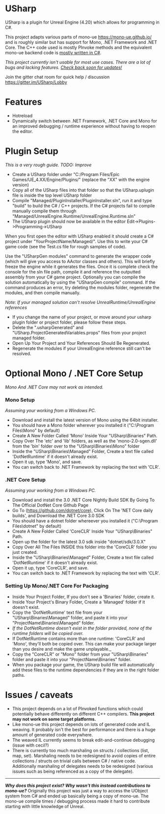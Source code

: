# USharp

USharp is a plugin for Unreal Engine (4.20) which allows for programming in C#.

This project adapts various parts of mono-ue https://mono-ue.github.io/ and is roughly similar but has support for Mono, .NET Framework and .NET Core. The C++ code used is mostly PInvoke methods and the equivalent mono-ue backend code is [mostly written in C#](https://github.com/pixeltris/USharp/tree/master/Managed/UnrealEngine.Runtime/UnrealEngine.Runtime/Internal).

_This project currently isn't usable for most use cases. There are a lot of bugs and lacking features. [Check back soon for updates!](https://github.com/pixeltris/USharp/projects/2)_

Join the gitter chat room for quick help / discussion https://gitter.im/USharp/Lobby

# Features

- Hotreload
- Dynamically switch between .NET Framework, .NET Core and Mono for an improved debugging / runtime experience without having to reopen the editor.

# Plugin Setup

_This is a very rough guide. TODO: Improve_

- Create a USharp folder under "C:/Program Files/Epic Games/UE_4.XX/Engine/Plugins/" (replace the "XX" with the engine version)
- Copy all of the USharp files into that folder so that the USharp.uplugin file is inside the top level USharp folder
- Compile "Managed/PluginInstaller/PluginInstaller.sln", run it and type "build" to build the C# / C++ projects. If the C# projects fail to compile manually compile them through "Managed/UnrealEngine.Runtime/UnrealEngine.Runtime.sln"
- The USharp plugin should now be available in the editor Edit->Plugins->Programming->USharp

When you first open the editor with USharp enabled it should create a C# project under "YourProjectName/Managed/". Use this to write your C# game code (see the Test.cs file for rough samples of code).

Use the "USharpGen modules" command to generate the wrapper code (which will give you access to AActor classes and others). This will briefly freeze the engine while it generates the files. Once it is complete check the console for the sln file path, compile it and reference the outputted assembly from your C# game project. Optionally
you can compile the solution automatically by using the "USharpGen compile" command. If the command produces an error, try deleting the modules folder, regenerate the modules,
and then compile manually.  

_Note: If your managed solution can't resolve UnrealRuntime/UnrealEngine references_
- If you change the name of your project, or move around your usharp plugin folder or project folder, please follow these steps.
- Delete the ".usharpGenerated" and "USharp.ProjectGeneratedVariables.props" files from your project managed folder.
- Open Up Your Project and Your References Should Be Regenerated.
- Regenerate the modules if your UnrealEngine reference still can't be resolved.

# Optional Mono / .NET Core Setup

_Mono And .NET Core may not work as intended._

### Mono Setup
_Assuming your working from a Windows PC._
- Download and install the latest version of Mono using the 64bit installer.
- You should have a Mono folder wherever you installed it ("C:\Program Files\Mono" by default) 
- Create A New Folder Called 'Mono' Inside Your "USharp\Binaries" Path.
- Copy Over The 'etc' and 'lib' folders, as well as the 'mono-2.0-sgen.dll' from the 'bin' folder over to the "USharp\Binaries\Mono" folder
- Inside the "USharp\Binaries\Managed" Folder, Create a text file called 'DotNetRuntime' if it doesn't already exist.
- Open it up, type 'Mono', and save.
- You can switch back to .NET Framework by replacing the text with 'CLR'.

### .NET Core Setup
_Assuming your working from a Windows PC._
- Download and install the 3.0 .NET Core Nightly Build SDK By Going To The Official DotNet Core Github Page
- Go To (https://github.com/dotnet/core), Click On The 'NET Core daily builds', and Download the .NET Core 3.0 SDK
- You should have a dotnet folder whereever you installed it ("C:\Program Files\dotnet" by default)
- Create A New Folder Called 'CoreCLR' Inside Your "USharp\Binaries" Path.
- Open up the folder for the latest 3.0 sdk inside "dotnet/sdk/3.0.X"
- Copy Over All The Files INSIDE this folder into the 'CoreCLR' folder you just created.
- Inside the "USharp\Binaries\Managed" Folder, Create a text file called 'DotNetRuntime' if it doesn't already exist.
- Open it up, type 'CoreCLR', and save.
- You can switch back to .NET Framework by replacing the text with 'CLR'.

### Setting Up Mono/.NET Core For Packaging
- Inside Your Project Folder, If you don't see a 'Binaries' folder, create it.
- Inside Your Project's Binary Folder, Create a 'Managed' folder if it doesn't exist.
- Copy the 'DotNetRuntime' text file from your "USharp\Binaries\Managed" folder, and paste it into your "ProjectName\Binaries\Managed" folder.
- _If the DotNetRuntime doesn't exist in the folder provided, none of the runtime folders will be copied over._
- If DotNetRuntime contains more than one runtime: 'CoreCLR' and 'Mono', they'll both be copied over. This can make your package larger than you desire and make the game unplayable._
- Copy the "CoreCLR" or "Mono" folder from your "USharp\Binaries" folder and paste it into your "ProjectName\Binaries" folder.
- When you package your game, the USharp build file will automatically add these files to the runtime dependencies if they are in the right folder paths.

# Issues / caveats

- This project depends on a lot of PInvoked functions which could potentially behave differently on different C++ compilers. **This project may not work on some target platforms.**
- Like mono-ue this project depends on lots of generated code and IL weaving. It probably isn't the best for performance and there is a huge amount of generated code everywhere.
- The weaved IL currently seems to break edit-and-continue debugging (issue with cecil?)
- There is currently too much marshaling on structs / collections (list, map, set). Marshaling needs to be redesigned to avoid copies of entire collections / structs on trivial calls between C# / native code. Additionally marshaling of delegates needs to be redesigned (various issues such as being referenced as a copy of the delegate).

---

**_Why does this project exist? Why wasn't this instead contributions to mono-ue?_** Originally this project was just a way to access the UObject system from C# and ended up basically being a copy of mono-ue. The mono-ue compile times / debugging process made it hard to contribute starting with little knowledge of Unreal.
